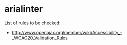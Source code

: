 arialinter
==========

List of rules to be checked:
* http://www.openajax.org/member/wiki/Accessibility_-_WCAG20_Validation_Rules
